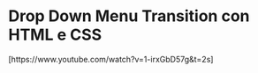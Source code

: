 <h1>Drop Down Menu Transition con HTML e CSS</h1>
[https://www.youtube.com/watch?v=1-irxGbD57g&t=2s]